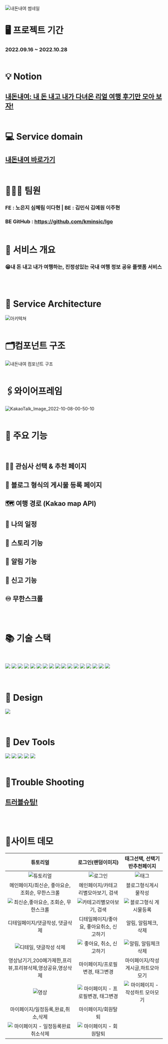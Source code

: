 ![내돈내여 썸네일](https://user-images.githubusercontent.com/106578705/196959130-dbee6ce6-7e55-4f43-a62f-077244082991.jpeg)
# 🖥 프로젝트 기간
### 2022.09.16 ~ 2022.10.28 </br></br>

# 💡 Notion  
## [내돈내여: 내 돈 내고 내가 다녀온 리얼 여행 후기만 모아 보자!](https://goofy-skiff-c81.notion.site/d61b741102074034a0f2bf821369fb51) </br></br>


# 💻 Service domain
## [내돈내여 바로가기](https://naedonnaeyo.com/) </br></br>


# 👩‍👩‍👧 팀원 
### FE : 노은지 심혜림 이다현 | BE : 김민식 김예원 이주현
### BE GitHub : https://github.com/kminsic/Igo </br></br>

# 🔖 서비스 개요
### 😁내 돈 내고 내가 여행하는, 진정성있는 국내 여행 정보 공유 플랫폼 서비스
</br></br>

# 📑 Service Architecture

![아키텍쳐](https://blog.kakaocdn.net/dn/Eyx2u/btrPGeWTQt2/IjkOiHqUpXHvX03Sa0jLb0/img.png)</br></br>


# 🗂컴포넌트 구조

![내돈내여 컴포넌트 구조](https://blog.kakaocdn.net/dn/bzv4F6/btrPK0oDa9Z/xVZdcfDACElapbQyQGq6q0/img.png)</br></br>


# 🖇와이어프레임 

![KakaoTalk_Image_2022-10-08-00-50-10](https://user-images.githubusercontent.com/106578705/194595627-3f7b36d5-b543-42ad-8da5-b960fde4ccd0.png)</br></br>


# 🚀 주요 기능</br></br>


## 👍🏻 관심사 선택 & 추천 페이지

## 📝 블로그 형식의 게시물 등록 페이지

## 🗺️ 여행 경로 (Kakao map API)

## 🍻 나의 일정

## 🎥 스토리 기능

## 🎉 알림 기능

## 👮 신고 기능

## ♾️ 무한스크롤
</br></br>

# 📚 기술 스택</br></br>

<div align=left>
<img src="https://camo.githubusercontent.com/d147c6135f0f61373ceeae9035902f4c70578cb7bebacbf9a629bbfa0c035b0c/68747470733a2f2f696d672e736869656c64732e696f2f62616467652f6a6176617363726970742d4637444631453f7374796c653d666f722d7468652d6261646765266c6f676f3d6a617661736372697074266c6f676f436f6c6f723d626c61636b">
<img src="https://camo.githubusercontent.com/5a7100155d1a7b75357a90e8810530b21c8723c59f2976d0dafc7950205336d7/68747470733a2f2f696d672e736869656c64732e696f2f62616467652f68746d6c352d4533344632363f7374796c653d666f722d7468652d6261646765266c6f676f3d68746d6c35266c6f676f436f6c6f723d7768697465">
<img 
src="https://camo.githubusercontent.com/d7a20725f534274737c2e8ea95bd345a2f09c31f22910de188b3151aad65b45d/68747470733a2f2f696d672e736869656c64732e696f2f62616467652f72656163742d3631444146423f7374796c653d666f722d7468652d6261646765266c6f676f3d7265616374266c6f676f436f6c6f723d626c61636b">
<img
src="https://camo.githubusercontent.com/9bf2b5cae981ed3da34b9ea0a22c42455a7944c8e5db92de7d24a56361ddb5bb/68747470733a2f2f696d672e736869656c64732e696f2f62616467652f52656475782d546f6f6c6b69742d3736344142433f7374796c653d666f722d7468652d6261646765266c6f676f3d7265647578266c6f676f436f6c6f723d7768697465">
<img
src="https://camo.githubusercontent.com/6f26c892816d5da31bf8c94fe2a504e84108058caac25525f742f8cb5004dd7a/68747470733a2f2f696d672e736869656c64732e696f2f62616467652f6178696f732d3030374345323f7374796c653d666f722d7468652d6261646765266c6f676f3d6178696f73266c6f676f436f6c6f723d7768697465">
<img
src="https://camo.githubusercontent.com/cf845c8e26b768508a83f459bf45bd7c85c0646ffce27ea0b4f21699ea618b6b/68747470733a2f2f696d672e736869656c64732e696f2f62616467652f7265616374726f75746572646f6d2d4341343234353f7374796c653d666f722d7468652d6261646765266c6f676f3d7265616374726f75746572646f6d266c6f676f436f6c6f723d7768697465">
<img
src="https://camo.githubusercontent.com/fb0b1a571fc9bfe685078db0d33a354bac9d69b85bccccf1d3d4595ea58201d9/68747470733a2f2f696d672e736869656c64732e696f2f62616467652f616d617a6f6e6177732d3233324633453f7374796c653d666f722d7468652d6261646765266c6f676f3d616d617a6f6e617773266c6f676f436f6c6f723d7768697465">
<img
src="https://camo.githubusercontent.com/ee8469b5963e224c147ea2d9c9bb06993a8ecb8a2315162003dd59c0dc261e50/68747470733a2f2f696d672e736869656c64732e696f2f62616467652f5377656574416c657274322d3336324435393f7374796c653d666f722d7468652d6261646765266c6f676f3d5377656574416c65727432266c6f676f436f6c6f723d626c61636b">
<img src="https://camo.githubusercontent.com/a9a95986631c3d4945a63d42d2864e3918a834d672d907e174a29f743a1bc3f1/68747470733a2f2f696d672e736869656c64732e696f2f62616467652f6769742d4630353033323f7374796c653d666f722d7468652d6261646765266c6f676f3d676974266c6f676f436f6c6f723d7768697465">
<img
src="https://camo.githubusercontent.com/aeffefeba25f5d23abafbbb2e919cd6be737f5914ba660813cdd2c0ddad12b9f/68747470733a2f2f696d672e736869656c64732e696f2f62616467652f526561637420526f757465722d4341343234353f7374796c653d666f722d7468652d6261646765266c6f676f3d7265616374726f75746572266c6f676f436f6c6f723d7768697465">
<img src="https://camo.githubusercontent.com/53a1b1d4db8fab0d181a9d5c1cd850b7e0e9541832ddb6ebade4f59fe08c74ea/68747470733a2f2f696d672e736869656c64732e696f2f62616467652f4e617665722d3033433735413f7374796c653d666f722d7468652d6261646765266c6f676f3d4e61766572266c6f676f436f6c6f723d7768697465">
<img
src="https://camo.githubusercontent.com/bb6e8eeccc8867c523d9adf0bb17ebfc84a1f9d3928bf6daa91357e92f8fde2d/68747470733a2f2f696d672e736869656c64732e696f2f62616467652f4b616b616f2d4646434430303f7374796c653d666f722d7468652d6261646765266c6f676f3d4b616b616f266c6f676f436f6c6f723d626c61636b">
<img src="https://camo.githubusercontent.com/6edbc790a0f795a6a382f807b8e0dc2bf4a7892f8811ebb438825063c84e085c/68747470733a2f2f696d672e736869656c64732e696f2f62616467652f437265617465205265616374204170702d3039443341433f7374796c653d666f722d7468652d6261646765266c6f676f3d63726561746520526561637420417070266c6f676f436f6c6f723d7768697465">
<img src="https://camo.githubusercontent.com/e68c6b9ddf0d0aa553f47fa6a1beb2b60176552e8a7862fe2932c03078a45376/68747470733a2f2f696d672e736869656c64732e696f2f62616467652f4e6f74696f6e2d3030303030303f7374796c653d666f722d7468652d6261646765266c6f676f3d4e6f74696f6e266c6f676f436f6c6f723d7768697465">
<img src="https://camo.githubusercontent.com/3a8be4d33166b6bd1610e3af88b5236ee322a3773aaaad8ae74d0455dd570466/68747470733a2f2f696d672e736869656c64732e696f2f62616467652f536f75726365747265652d3030353243433f7374796c653d666f722d7468652d6261646765266c6f676f3d536f7572636574726565266c6f676f436f6c6f723d7768697465">
<img src="https://camo.githubusercontent.com/a632a6c6cffce290d622213102d564bb475168d75c103323fce98f5a14e61163/68747470733a2f2f696d672e736869656c64732e696f2f62616467652f56697375616c2053747564696f20436f64652d3030374143433f7374796c653d666f722d7468652d6261646765266c6f676f3d56697375616c2053747564696f20436f6465266c6f676f436f6c6f723d7768697465">
<img src="https://camo.githubusercontent.com/ad176bb5a61237550550e47d7e77dd5d1a846518df44c522d2ba9c0a7da6379c/68747470733a2f2f696d672e736869656c64732e696f2f62616467652f6769746875622d3138313731373f7374796c653d666f722d7468652d6261646765266c6f676f3d676974687562266c6f676f436f6c6f723d7768697465">
</div></br></br>

# 🎨 Design 
<div align=left>
<img
src="https://camo.githubusercontent.com/9b24e246341ffbd9ec678a707aeb9b568bacd13dc3894c64ec4b17937af1f0f6/68747470733a2f2f696d672e736869656c64732e696f2f62616467652f4669676d612d4632344531453f7374796c653d666f722d7468652d6261646765266c6f676f3d4669676d61266c6f676f436f6c6f723d7768697465"></div></br></br>

# 🔧 Dev Tools
<div align=left>
<img
src="https://camo.githubusercontent.com/ded00e3a8defd4caf7c2e8ea94e076d9e0f2e6b98049ab4962760caded370232/68747470733a2f2f696d672e736869656c64732e696f2f62616467652f5653436f64652d3030374143433f7374796c653d666f722d7468652d6261646765266c6f676f3d56697375616c2053747564696f20436f6465266c6f676f436f6c6f723d7768697465">
<img
src="https://camo.githubusercontent.com/fdb91eb7d32ba58701c8e564694cbe60e706378baefa180dbb96e2c1cfb9ec0f/68747470733a2f2f696d672e736869656c64732e696f2f62616467652f4769742d4630353033323f7374796c653d666f722d7468652d6261646765266c6f676f3d476974266c6f676f436f6c6f723d7768697465">
<img
src="https://camo.githubusercontent.com/2347c9fba6c510c78036fe89705b42eb3f577767ba25b836e2dda127132c0a66/68747470733a2f2f696d672e736869656c64732e696f2f62616467652f4769746875622d3138313731373f7374796c653d666f722d7468652d6261646765266c6f676f3d676974687562266c6f676f436f6c6f723d7768697465">
<img
src="https://camo.githubusercontent.com/e68c6b9ddf0d0aa553f47fa6a1beb2b60176552e8a7862fe2932c03078a45376/68747470733a2f2f696d672e736869656c64732e696f2f62616467652f4e6f74696f6e2d3030303030303f7374796c653d666f722d7468652d6261646765266c6f676f3d4e6f74696f6e266c6f676f436f6c6f723d7768697465">
<img
src="https://camo.githubusercontent.com/c37f52fc7f77f8a8fd16a733a91c75278dcb3149e14c24a2203d7f7217bb4643/68747470733a2f2f696d672e736869656c64732e696f2f62616467652f536c61636b2d3441313534423f7374796c653d666f722d7468652d6261646765266c6f676f3d536c61636b266c6f676f436f6c6f723d7768697465"></br></br>

# 🎯Trouble Shooting 

## [트러블슈팅!](https://pacific-force-cab.notion.site/Trouble-shooting-0e43f4f5f5524c6e83fc418494ce6b2a)
</br></br>

# 🎥사이트 데모
|튜토리얼|로그인(랜덤이미지)|태그선택, 선택기반추천페이지|
|:---:|:---:|:---:|
|![튜토리얼](https://user-images.githubusercontent.com/108657283/198048342-db82b3f6-09a1-4275-9313-94df686d1eb2.gif)|![로그인](https://user-images.githubusercontent.com/108657283/198040520-e783224c-e601-4a76-afea-78d7b50f28f8.gif)|![태그](https://user-images.githubusercontent.com/108657283/198048762-ad187ab9-fdad-4405-9749-128699e71e09.gif)|
|메인페이지/최신순, 좋아요순, 조회순, 무한스크롤|메인페이지/카테고리별모아보기, 검색|블로그형식게시물작성|
|![최신순,좋아요순, 조회순, 무한스크롤](https://user-images.githubusercontent.com/108657283/198047191-c7b8e040-d547-4bfb-96b3-7894033704a6.gif)|![카테고리별모아보기, 검색](https://user-images.githubusercontent.com/108657283/198047247-1b9d4d6d-92fb-421d-9205-9303443faf46.gif)|![블로그형식 게시물등록](https://user-images.githubusercontent.com/108657283/198041596-c72badef-b5b1-494e-8f35-77424f2d567a.gif)|
|디테일페이지/댓글작성, 댓글삭제|디테일페이지/좋아요, 좋아요취소, 신고하기|알림, 알림체크, 삭제|
![디테일, 댓글작성 삭제](https://user-images.githubusercontent.com/108657283/198041713-e97fb705-9ff5-4194-b0d3-e42dc56de358.gif)|![좋아요, 취소, 신고하기](https://user-images.githubusercontent.com/108657283/198049035-c013474f-30ce-4047-9d02-fcb10f361e69.gif)|![알림, 알림체크삭제](https://user-images.githubusercontent.com/108657283/198051244-c3bcfa16-04cb-469b-8062-17e9c2120dfd.gif)|
|영상남기기,200메가제한,프리뷰,프리뷰삭제,영상공유,영상삭제|마이페이지/프로필변경, 태그변경|마이페이지/작성게시글,하트모아모기|
|![영상](https://user-images.githubusercontent.com/108657283/198047624-c8449de3-5282-46bc-a8d7-0e8e1ab61012.gif)|![마이페이지 - 프로필변경, 태그변경](https://user-images.githubusercontent.com/108657283/198049152-1bb17f9d-81d8-4ca3-a54b-62fea892436d.gif)|![마이페이지 - 작성하트 모아모기](https://user-images.githubusercontent.com/108657283/198049247-27fc180c-87c3-41ae-8428-24077753d576.gif)|
|마이페이지/일정등록,완료,취소,삭제|마이페이지/회원탈퇴|
|![마이페이지 - 일정등록완료취소삭제](https://user-images.githubusercontent.com/108657283/198049380-7e30bf63-86f2-4b8a-a4ff-a2d631c26cdf.gif)|![마이페이지 - 회원탈퇴](https://user-images.githubusercontent.com/108657283/198049441-8315f8b4-3b93-4928-8d83-44bfb5a6d151.gif)|
